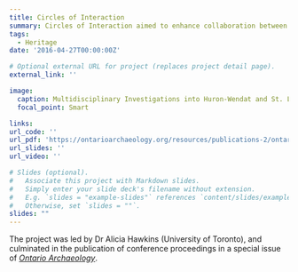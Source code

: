 ```yaml
---
title: Circles of Interaction
summary: Circles of Interaction aimed to enhance collaboration between archaeologists and the Huron-Wendat Nation and to facilitate discussion between them regarding the collection and interpretation of archaeological data and the preservation of cultural heritage. 
tags:
  - Heritage
date: '2016-04-27T00:00:00Z'

# Optional external URL for project (replaces project detail page).
external_link: ''

image:
  caption: Multidisciplinary Investigations into Huron-Wendat and St. Lawrence Iroquoian Connections, special issue of Ontario Archaeology
  focal_point: Smart

links: 
url_code: ''
url_pdf: 'https://ontarioarchaeology.org/resources/publications-2/ontario-archaeology/ontario-archaeology-2010-2019/ontario-archaeology-oa096-2016/'
url_slides: ''
url_video: ''

# Slides (optional).
#   Associate this project with Markdown slides.
#   Simply enter your slide deck's filename without extension.
#   E.g. `slides = "example-slides"` references `content/slides/example-slides.md`.
#   Otherwise, set `slides = ""`.
slides: ""
---
```


The project was led by Dr Alicia Hawkins (University of Toronto), and culminated in the publication of conference proceedings in a special issue of [*Ontario Archaeology*](https://ontarioarchaeology.org/resources/publications-2/ontario-archaeology/ontario-archaeology-2010-2019/ontario-archaeology-oa096-2016/).
